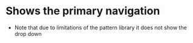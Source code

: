 # Shows the primary navigation

- Note that due to limitations of the pattern library it does not show the drop down
